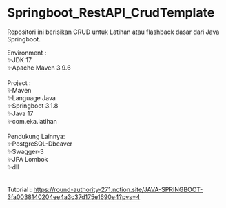 # Springboot_RestAPI_CrudTemplate
 Repositori ini berisikan CRUD untuk Latihan atau flashback dasar dari Java Springboot.

Environment : <br>
 ✨JDK 17 <br>
 ✨Apache Maven 3.9.6 <br>
  <br>
Project : <br>
 ✨Maven <br>
 ✨Language Java <br>
 ✨Springboot 3.1.8 <br>
 ✨Java 17 <br>
 ✨com.eka.latihan <br>
 <br>
Pendukung Lainnya: <br>
✨PostgreSQL-Dbeaver <br>
✨Swagger-3 <br>
✨JPA Lombok <br>
✨dll <br>
<br>
<br>
Tutorial : https://round-authority-271.notion.site/JAVA-SPRINGBOOT-3fa0038140204ee4a3c37d175e1690e4?pvs=4


 
